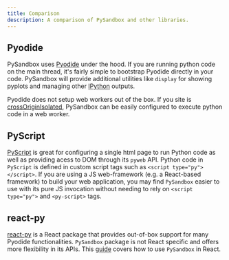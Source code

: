 ```yaml
---
title: Comparison
description: A comparison of PySandbox and other libraries.
---
```


## Pyodide

PySandbox uses [Pyodide](https://github.com/pyodide/pyodide) under the hood. If you are running python code on the main thread, it's fairly simple to bootstrap Pyodide directly in your code. PySandbox will provide additional utilities like `display` for showing pyplots and managing other [IPython](https://ipython.readthedocs.io/en/stable/config/integrating.html) outputs.

Pyodide does not setup web workers out of the box. If you site is [crossOriginIsolated](https://web.dev/coop-coep), PySandbox can be easily configured to execute python code in a web worker.

## PyScript

[PyScript](https://pyscript.net) is great for configuring a single html page to run Python code as well as providing acess to DOM through its `pyweb` API. Python code in `PyScript` is defined in custom script tags such as `<script type="py"></script>`. If you are using a JS web-framework (e.g. a React-based framework) to build your web application, you may find `PySandbox` easier to use with its pure JS invocation without needing to rely on `<script type="py">` and `<py-script>` tags.

## react-py

[react-py](elilambnz.github.io/react-py) is a React package that provides out-of-box support for many Pyodide functionalities. `PySandbox` package is not React specific and offers more flexibility in its APIs. This [guide](/pysandbox/guides/react) covers how to use `PySandbox` in React.
